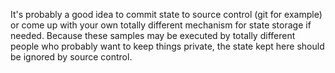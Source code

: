 It's probably a good idea to commit state to source control (git for example) or come up with your own totally different mechanism for state storage if needed. Because these samples may be executed by totally different
people who probably want to keep things private, the state kept here should be ignored by source control.
